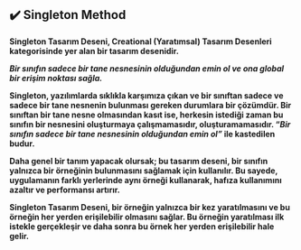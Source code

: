 ## :heavy_check_mark: Singleton Method

**Singleton Tasarım Deseni, Creational (Yaratımsal) Tasarım Desenleri kategorisinde yer alan bir tasarım desenidir.**

***Bir sınıfın sadece bir tane nesnesinin olduğundan emin ol ve ona global bir erişim noktası sağla.***

**Singleton, yazılımlarda sıklıkla karşımıza çıkan ve bir sınıftan sadece ve sadece bir tane nesnenin bulunması gereken durumlara bir çözümdür. Bir sınıftan bir tane nesne olmasından kasıt ise, herkesin istediği zaman bu sınıfın bir nesnesini oluşturmaya çalışmamasıdır, oluşturamamasıdır. “*Bir sınıfın sadece bir tane nesnesinin olduğundan emin ol”*
ile kastedilen budur.**

**Daha genel bir tanım yapacak olursak; bu tasarım deseni, bir sınıfın yalnızca bir örneğinin bulunmasını sağlamak için kullanılır. Bu sayede, uygulamanın farklı yerlerinde aynı örneği kullanarak, hafıza kullanımını azaltır ve performansı artırır.**

**Singleton Tasarım Deseni, bir örneğin yalnızca bir kez yaratılmasını ve bu örneğin her yerden erişilebilir olmasını sağlar. Bu örneğin yaratılması ilk istekle gerçekleşir ve daha sonra bu örnek her yerden erişilebilir hale gelir.**